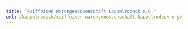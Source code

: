 ```yaml
---
title: "Raiffeisen-Warengenossenschaft Kappelrodeck e.G."
url: /kappelrodeck/raiffeisen-warengenossenschaft-kappelrodeck-e-g/
---
```


